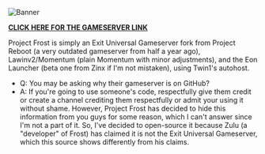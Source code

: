 ![Banner](https://imgur.com/a/kIkpvmO)

**[CLICK HERE FOR THE GAMESERVER LINK](https://gofile.io/d/U8S2MD)**

Project Frost is simply an Exit Universal Gameserver fork from Project Reboot (a very outdated gameserver from half a year ago), Lawinv2/Momentum (plain Momentum with minor adjustments), and the Eon Launcher (beta one from Zinx if I'm not mistaken), using Twin1's autohost.

- Q: You may be asking why their gameserver is on GitHub?
- A: If you're going to use someone's code, respectfully give them credit or create a channel crediting them respectfully or admit your using it without shame. However, Project Frost has decided to hide this information from you guys for some reason, which I can't answer since I'm not a part of it. So, I've decided to open-source it because Zulu (a "developer" of Frost) has claimed it is not the Exit Universal Gameserver, which this source shows differently from his claims.
